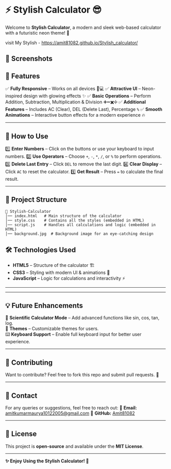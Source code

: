# ⚡ Stylish Calculator 😎

Welcome to **Stylish Calculator**, a modern and sleek web-based calculator with a futuristic neon theme! 🚀

visit My Stylish  - https://amit81082.github.io/Stylish_calculator/

## 📸 Screenshots


## 📌 Features
✅ **Fully Responsive** – Works on all devices 📱💻
✅ **Attractive UI** – Neon-inspired design with glowing effects ✨
✅ **Basic Operations** – Perform Addition, Subtraction, Multiplication & Division ➕➖✖️➗
✅ **Additional Features** – Includes AC (Clear), DEL (Delete Last), Percentage `%`
✅ **Smooth Animations** – Interactive button effects for a modern experience 🔥

---
## 🎯 How to Use
1️⃣ **Enter Numbers** – Click on the buttons or use your keyboard to input numbers.
2️⃣ **Use Operators** – Choose `+`, `-`, `*`, `/`, or `%` to perform operations.
3️⃣ **Delete Last Entry** – Click `DEL` to remove the last digit.
4️⃣ **Clear Display** – Click `AC` to reset the calculator.
5️⃣ **Get Result** – Press `=` to calculate the final result.

---
## 📂 Project Structure
```
📂 Stylish-Calculator
│── index.html   # Main structure of the calculator
│── style.css    # Contains all the styles (embedded in HTML)
│── script.js    # Handles all calculations and logic (embedded in HTML)
│── background.jpg  # Background image for an eye-catching design
```

## 🛠️ Technologies Used
- **HTML5** – Structure of the calculator 🏗️
- **CSS3** – Styling with modern UI & animations 🎨
- **JavaScript** – Logic for calculations and interactivity ⚡

---

---
## 💡 Future Enhancements
🚀 **Scientific Calculator Mode** – Add advanced functions like sin, cos, tan, log.  
🎨 **Themes** – Customizable themes for users.  
⌨️ **Keyboard Support** – Enable full keyboard input for better user experience.

---
## 🤝 Contributing
Want to contribute? Feel free to fork this repo and submit pull requests. 🚀

---
## 📩 Contact
For any queries or suggestions, feel free to reach out:
📧 **Email:** amitkumarmaurya10122005@gmail.com 
🔗 **GitHub:** [Amit81082](https://github.com/Amit81082)  


---
## 📜 License
This project is **open-source** and available under the **MIT License**.

---
**✨ Enjoy Using the Stylish Calculator! 🚀**




